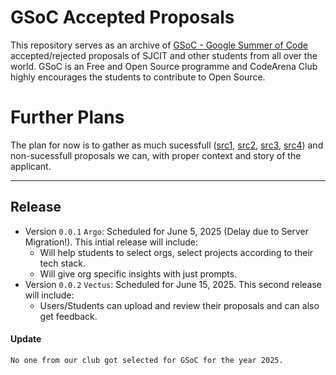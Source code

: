 # GSoC Accepted Proposals 

This repository serves as an archive of [GSoC - Google Summer of Code](https://summerofcode.withgoogle.com/) accepted/rejected proposals of SJCIT and other students from all over the world. GSoC is an Free and Open Source programme and CodeArena Club highly encourages the students to contribute to Open Source.

# Further Plans

The plan for now is to gather as much sucessfull ([src1](https://github.com/SammanSarkar/GSoC_archive_2025), [src2](https://github.com/heilcheng/2025-GSoC-Proposal-Selected), [src3](https://blog.sdslabs.co/gsoc/), [src4](https://github.com/COPS-IITBHU/GSoC-Accepted-Proposals)) and non-sucessfull proposals we can, with proper context and story of the applicant.

---

## Release
- Version `0.0.1` `Argo`: Scheduled for June 5, 2025 (Delay due to Server Migration!). This intial release will include:
  -  Will help students to select orgs, select projects according to their tech stack.
  -  Will give org specific insights with just prompts.
- Version `0.0.2` `Vectus`: Scheduled for June 15, 2025. This second release will include:
  - Users/Students can upload and review their proposals and can also get feedback.

#### Update
`No one from our club got selected for GSoC for the year 2025.`
